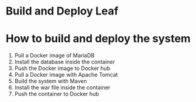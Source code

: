 # Build and Deploy Leaf

# How to build and deploy the system

1. Pull a Docker image of MariaDB
2. Install the database inside the container
3. Push the Docker image to Docker hub
4. Pull a Docker image with Apache Tomcat
5. Build the system with Maven
6. Install the war file inside the container
7. Push the container to Docker hub
